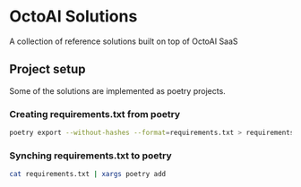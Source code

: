 # OctoAI Solutions
A collection of reference solutions built on top of OctoAI SaaS

## Project setup
Some of the solutions are implemented as poetry projects.

### Creating requirements.txt from poetry
```bash
poetry export --without-hashes --format=requirements.txt > requirements.txt
```

### Synching requirements.txt to poetry
```bash
cat requirements.txt | xargs poetry add
```
